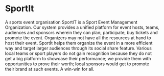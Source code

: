 # SportIt
A sports event organisation
SportIT is a Sport Event Management Organization. Our system provides a unified platform for event hosts, teams, audiences and sponsors wherein they can plan, participate, buy tickets and promote the event. 
Organizers may not have all the resources at hand to host their event. SportIt helps them organize the event in a more efficient way and target larger audiences through its social share feature. 
Various local teams or sport players do not gain recognition because they do not get a big platform to showcase their performance; we provide them with opportunities to prove their worth; local sponsors would get to promote their brand at such events. A win-win for all. 
